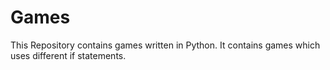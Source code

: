 # Games
This Repository contains games written in Python. It contains games which uses different if statements.
